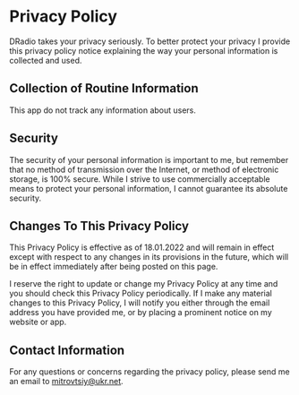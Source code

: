 # Privacy Policy

DRadio takes your privacy seriously. To better protect your privacy I provide this privacy policy notice explaining the way your personal information is collected and used.


## Collection of Routine Information

This app do not track any information about users.


## Security

The security of your personal information is important to me, but remember that no method of transmission over the Internet, or method of electronic storage, is 100% secure. While I strive to use commercially acceptable means to protect your personal information, I cannot guarantee its absolute security.


## Changes To This Privacy Policy

This Privacy Policy is effective as of 18.01.2022 and will remain in effect except with respect to any changes in its provisions in the future, which will be in effect immediately after being posted on this page.

I reserve the right to update or change my Privacy Policy at any time and you should check this Privacy Policy periodically. If I make any material changes to this Privacy Policy, I will notify you either through the email address you have provided me, or by placing a prominent notice on my website or app.


## Contact Information

For any questions or concerns regarding the privacy policy, please send me an email to mitrovtsiy@ukr.net.